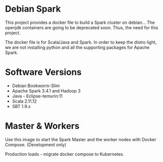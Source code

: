# Debian Spark #
This project provides a docker file to build a Spark cluster on debian... The openjdk containers are going to be deprecated soon.  Thus, the need for this project.

The docker file is for Scala/Java and Spark.  In order to keep the distro light, we are not installing python and all the supporting packages for Apache Spark.

# Software Versions #
* Debian Bookworm-Slim
* Apache Spark 3.4.1 and Hadoop 3
* Java - Eclipse-temurin:11
* Scala 2.11.12
* SBT 1.9.x

# Master & Workers #
Use this image to start the Spark Master and the worker nodes with Docker Compose. (Development only)

Production loads - migrate docker compose to Kubernetes.
